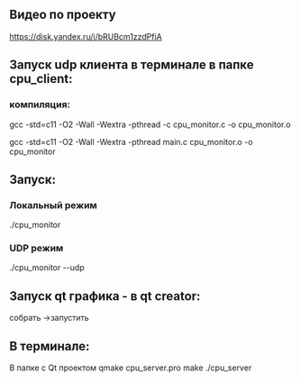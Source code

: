 ## Видео по проекту
https://disk.yandex.ru/i/bRUBcm1zzdPfiA

## Запуск udp клиента в терминале в папке cpu_client:
### компиляция:
gcc -std=c11 -O2 -Wall -Wextra -pthread -c cpu_monitor.c -o cpu_monitor.o 

gcc -std=c11 -O2 -Wall -Wextra -pthread main.c cpu_monitor.o -o cpu_monitor


## Запуск:
### Локальный режим
./cpu_monitor

### UDP режим
./cpu_monitor --udp



## Запуск qt графика - в qt creator:
собрать ->запустить

## В терминале:
В папке с Qt проектом
qmake cpu_server.pro
make
./cpu_server
